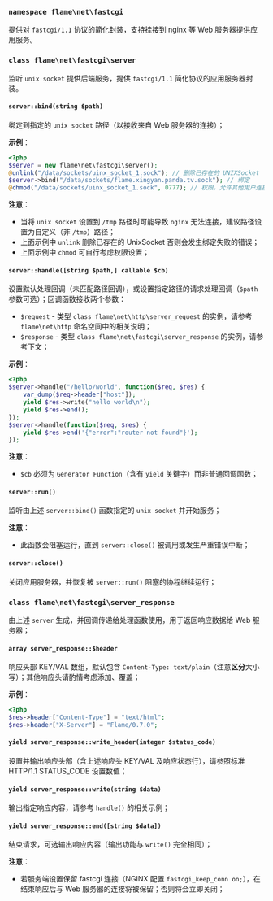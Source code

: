 ### `namespace flame\net\fastcgi`
提供对 `fastcgi/1.1` 协议的简化封装，支持挂接到 nginx 等 Web 服务器提供应用服务。

### `class flame\net\fastcgi\server`
监听 `unix socket` 提供后端服务，提供 `fastcgi/1.1` 简化协议的应用服务器封装。

#### `server::bind(string $path)`
绑定到指定的 `unix socket` 路径（以接收来自 Web 服务器的连接）；

**示例**：
``` PHP
<?php
$server = new flame\net\fastcgi\server();
@unlink("/data/sockets/uinx_socket_1.sock"); // 删除已存在的 UNIXSocket
$server->bind("/data/sockets/flame.xingyan.panda.tv.sock"); // 绑定
@chmod("/data/sockets/uinx_socket_1.sock", 0777); // 权限，允许其他用户连接
```

**注意**：
* 当将 `unix socket` 设置到 `/tmp` 路径时可能导致 `nginx` 无法连接，建议路径设置为自定义（非 `/tmp`）路径；
* 上面示例中 `unlink` 删除已存在的 UnixSocket 否则会发生绑定失败的错误；
* 上面示例中 `chmod` 可自行考虑权限设置；

#### `server::handle([string $path,] callable $cb)`
设置默认处理回调（未匹配路径回调），或设置指定路径的请求处理回调（`$path` 参数可选）；回调函数接收两个参数：
* `$request` - 类型 `class flame\net\http\server_request` 的实例，请参考 `flame\net\http` 命名空间中的相关说明；
* `$response` - 类型 `class flame\net\fastcgi\server_response` 的实例，请参考下文；

**示例**：
``` PHP
<?php
$server->handle("/hello/world", function($req, $res) {
	var_dump($req->header["host"]);
	yield $res->write("hello world\n");
	yield $res->end();
});
$server->handle(function($req, $res) {
	yield $res->end('{"error":"router not found"}');
});
```
**注意**：
* `$cb` 必须为 `Generator Function`（含有 `yield` 关键字）而非普通回调函数；

#### `server::run()`
监听由上述 `server::bind()` 函数指定的 `unix socket` 并开始服务；

**注意**：
* 此函数会阻塞运行，直到 `server::close()` 被调用或发生严重错误中断；

#### `server::close()`
关闭应用服务器，并恢复被 `server::run()` 阻塞的协程继续运行；

### `class flame\net\fastcgi\server_response`
由上述 `server` 生成，并回调传递给处理函数使用，用于返回响应数据给 Web 服务器；

#### `array server_response::$header`
响应头部 KEY/VAL 数组，默认包含 `Content-Type: text/plain`（注意**区分**大小写）；其他响应头请酌情考虑添加、覆盖；

**示例**：
``` PHP
<?php
$res->header["Content-Type"] = "text/html";
$res->header["X-Server"] = "Flame/0.7.0";
```

#### `yield server_response::write_header(integer $status_code)`
设置并输出响应头部（含上述响应头 KEY/VAL 及响应状态行），请参照标准 HTTP/1.1 STATUS_CODE 设置数值；

#### `yield server_response::write(string $data)`
输出指定响应内容，请参考 `handle()` 的相关示例；

#### `yield server_response::end([string $data])`
结束请求，可选输出响应内容（输出功能与 `write()` 完全相同）；

**注意**：
* 若服务端设置保留 fastcgi 连接（NGINX 配置 `fastcgi_keep_conn on;`），在结束响应后与 Web 服务器的连接将被保留；否则将会立即关闭；
